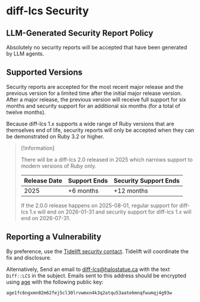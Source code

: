 # diff-lcs Security

## LLM-Generated Security Report Policy

Absolutely no security reports will be accepted that have been generated by LLM
agents.

## Supported Versions

Security reports are accepted for the most recent major release and the previous
version for a limited time after the initial major release version. After a
major release, the previous version will receive full support for six months and
security support for an additional six months (for a total of twelve months).

Because diff-lcs 1.x supports a wide range of Ruby versions that are themselves
end of life, security reports will only be accepted when they can be
demonstrated on Ruby 3.2 or higher.

> [!information]
>
> There will be a diff-lcs 2.0 released in 2025 which narrows support to modern
> versions of Ruby only.
>
> | Release Date | Support Ends | Security Support Ends |
> | ------------ | ------------ | --------------------- |
> | 2025         | +6 months    | +12 months            |
>
> If the 2.0.0 release happens on 2025-08-01, regular support for diff-lcs 1.x
> will end on 2026-01-31 and security support for diff-lcs 1.x will end on
> 2026-07-31.

## Reporting a Vulnerability

By preference, use the [Tidelift security contact][tidelift]. Tidelift will
coordinate the fix and disclosure.

Alternatively, Send an email to [diff-lcs@halostatue.ca][email] with the text
`Diff::LCS` in the subject. Emails sent to this address should be encrypted
using [age][age] with the following public key:

```
age1fc6ngxmn02m62fej5cl30lrvwmxn4k3q2atqu53aatekmnqfwumqj4g93w
```

[tidelift]: https://tidelift.com/security
[email]: mailto:diff-lcs@halostatue.ca
[age]: https://github.com/FiloSottile/age
